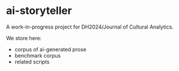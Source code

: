 # ai-storyteller

A work-in-progress project for DH2024/Journal of Cultural Analytics.

We store here:
- corpus of ai-generated prose
- benchmark corpus
- related scripts
